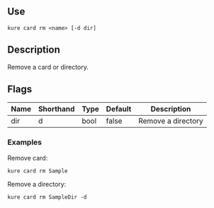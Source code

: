 ## Use

`kure card rm <name> [-d dir]`

## Description

Remove a card or directory.

## Flags 

|  Name     | Shorthand |     Type      |    Default    |      Description      |
|-----------|-----------|---------------|---------------|-----------------------|
| dir       | d         | bool          | false         | Remove a directory    |

### Examples

Remove card:
```
kure card rm Sample
```

Remove a directory:
```
kure card rm SampleDir -d
```
